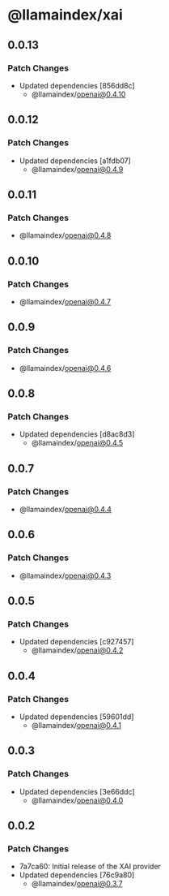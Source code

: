 # @llamaindex/xai

## 0.0.13

### Patch Changes

- Updated dependencies [856dd8c]
  - @llamaindex/openai@0.4.10

## 0.0.12

### Patch Changes

- Updated dependencies [a1fdb07]
  - @llamaindex/openai@0.4.9

## 0.0.11

### Patch Changes

- @llamaindex/openai@0.4.8

## 0.0.10

### Patch Changes

- @llamaindex/openai@0.4.7

## 0.0.9

### Patch Changes

- @llamaindex/openai@0.4.6

## 0.0.8

### Patch Changes

- Updated dependencies [d8ac8d3]
  - @llamaindex/openai@0.4.5

## 0.0.7

### Patch Changes

- @llamaindex/openai@0.4.4

## 0.0.6

### Patch Changes

- @llamaindex/openai@0.4.3

## 0.0.5

### Patch Changes

- Updated dependencies [c927457]
  - @llamaindex/openai@0.4.2

## 0.0.4

### Patch Changes

- Updated dependencies [59601dd]
  - @llamaindex/openai@0.4.1

## 0.0.3

### Patch Changes

- Updated dependencies [3e66ddc]
  - @llamaindex/openai@0.4.0

## 0.0.2

### Patch Changes

- 7a7ca60: Initial release of the XAI provider
- Updated dependencies [76c9a80]
  - @llamaindex/openai@0.3.7
